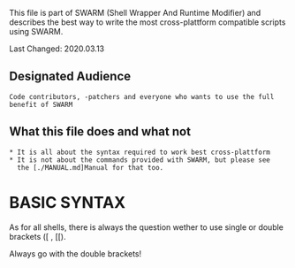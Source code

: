 This file is part of SWARM (Shell Wrapper And Runtime Modifier)
and describes the best way to write the most cross-plattform
compatible scripts using SWARM.

Last Changed: 2020.03.13



Designated Audience
-------------------

    Code contributors, -patchers and everyone who wants to use the full benefit of SWARM



What this file does and what not
--------------------------------

    * It is all about the syntax required to work best cross-plattform
    * It is not about the commands provided with SWARM, but please see
      the [./MANUAL.md]Manual for that too.




BASIC SYNTAX
============

As for all shells, there is always the question wether to use single or double brackets ([ , [[).

Always go with the double brackets!
